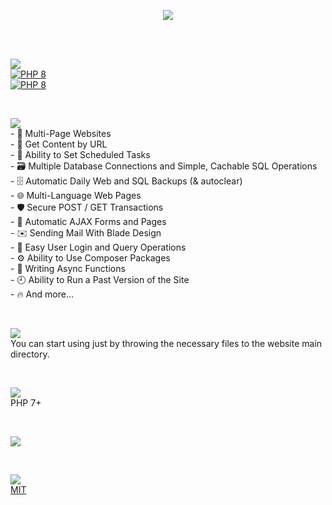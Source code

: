 <p align="center">
  <a href="#">
  <img src="https://candypack.dev/assets/img/candyphp/github/readme_main.jpg" />
  </a>
</p>  
<br /><br />

<p>
  <a href="#">
    <img src="https://candypack.dev/assets/img/candyphp/github/readme_supported.png?v=1" />
    <br />
    <img alt="PHP 8" src="https://img.shields.io/static/v1.svg?label=PHP7&message=WORKING&color=red&style=for-the-badge&logo=php&labelColor=white"><br />
    <img alt="PHP 8" src="https://img.shields.io/static/v1.svg?label=PHP8&message=COMING+SOON&color=lightgray&style=for-the-badge&logo=php&labelColor=white">
  </a>
</p><br />

<p>
  <a href="#">
    <img src="https://candypack.dev/assets/img/candyphp/github/readme_whatyoucando.png?v=1" />
  </a><br />
  - 📄 Multi-Page Websites<br />
  - 🔗 Get Content by URL<br />
  - 📅 Ability to Set Scheduled Tasks<br />
  - 🗃️ Multiple Database Connections and Simple, Cachable SQL Operations<br />
  - 🗄️ Automatic Daily Web and SQL Backups (& autoclear)<br />
  - 🌐 Multi-Language Web Pages<br />
  - 🛡️ Secure POST / GET Transactions<br />
  - 💨 Automatic AJAX Forms and Pages<br />
  - ✉️ Sending Mail With Blade Design<br />
  - 🙍 Easy User Login and Query Operations<br />
  - ⚙️ Ability to Use Composer Packages<br />
  - 🤞 Writing Async Functions<br />
  - 🕘 Ability to Run a Past Version of the Site<br />
  - 🔥 And more...
</p><br />

<p>
  <a href="#">
    <img src="https://candypack.dev/assets/img/candyphp/github/readme_installation.png?v=1" />
  </a><br />
  You can start using just by throwing the necessary files to the website main directory.
</p><br />

<p>
  <a href="#">
    <img src="https://candypack.dev/assets/img/candyphp/github/readme_requirements.png?v=1" />
  </a><br />
  PHP 7+
</p><br />

<p>
  <a href="https://candypack.dev/candyphp/">
    <img src="https://candypack.dev/assets/img/candyphp/github/readme_documentation.png?v=1" />
  </a>
</p><br />

<p>
  <a href="#">
    <img src="https://candypack.dev/assets/img/candyphp/github/readme_licence.png?v=3" />
  </a><br />
  <a href="https://choosealicense.com/licenses/mit/">MIT</a>
</p>
